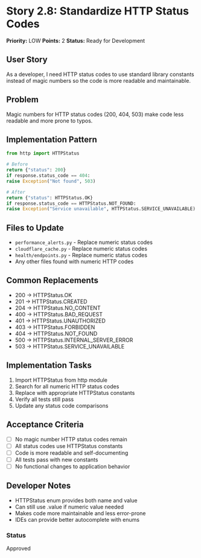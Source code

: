 # Story 2.8: Standardize HTTP Status Codes

**Priority:** LOW
**Points:** 2
**Status:** Ready for Development

## User Story
As a developer, I need HTTP status codes to use standard library constants instead of magic numbers so the code is more readable and maintainable.

## Problem
Magic numbers for HTTP status codes (200, 404, 503) make code less readable and more prone to typos.

## Implementation Pattern
```python
from http import HTTPStatus

# Before
return {"status": 200}
if response.status_code == 404:
raise Exception("Not found", 503)

# After
return {"status": HTTPStatus.OK}
if response.status_code == HTTPStatus.NOT_FOUND:
raise Exception("Service unavailable", HTTPStatus.SERVICE_UNAVAILABLE)
```

## Files to Update
- `performance_alerts.py` - Replace numeric status codes
- `cloudflare_cache.py` - Replace numeric status codes
- `health/endpoints.py` - Replace numeric status codes
- Any other files found with numeric HTTP codes

## Common Replacements
- 200 → HTTPStatus.OK
- 201 → HTTPStatus.CREATED
- 204 → HTTPStatus.NO_CONTENT
- 400 → HTTPStatus.BAD_REQUEST
- 401 → HTTPStatus.UNAUTHORIZED
- 403 → HTTPStatus.FORBIDDEN
- 404 → HTTPStatus.NOT_FOUND
- 500 → HTTPStatus.INTERNAL_SERVER_ERROR
- 503 → HTTPStatus.SERVICE_UNAVAILABLE

## Implementation Tasks
1. Import HTTPStatus from http module
2. Search for all numeric HTTP status codes
3. Replace with appropriate HTTPStatus constants
4. Verify all tests still pass
5. Update any status code comparisons

## Acceptance Criteria
- [ ] No magic number HTTP status codes remain
- [ ] All status codes use HTTPStatus constants
- [ ] Code is more readable and self-documenting
- [ ] All tests pass with new constants
- [ ] No functional changes to application behavior

## Developer Notes
- HTTPStatus enum provides both name and value
- Can still use .value if numeric value needed
- Makes code more maintainable and less error-prone
- IDEs can provide better autocomplete with enums

### Status
Approved
